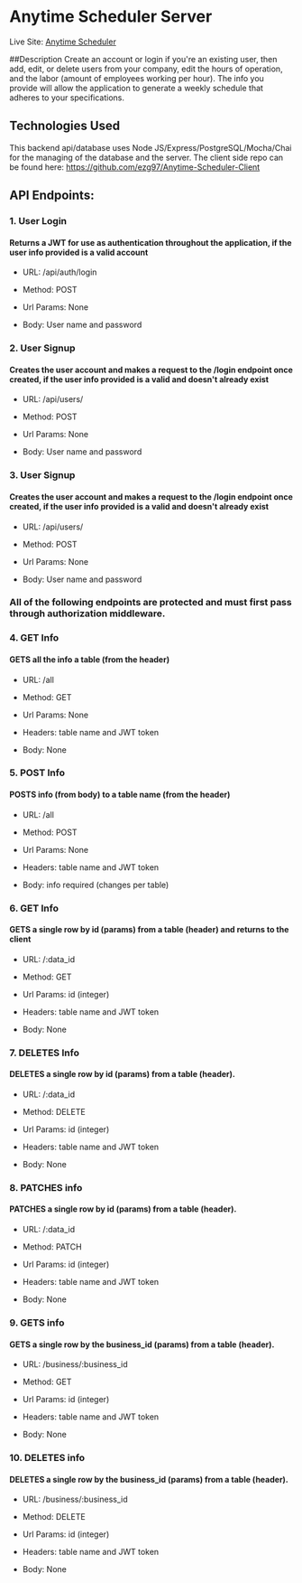 # Anytime Scheduler Server

Live Site: [Anytime Scheduler](https://anytime-scheduler-client.now.sh/)

##Description
Create an account or login if you're an existing user, then add, edit, or delete users from your company, edit the hours of operation, and the labor (amount of employees working per hour). The info you provide will allow the application to generate a weekly schedule that adheres to your specifications. 

## Technologies Used
This backend api/database uses Node JS/Express/PostgreSQL/Mocha/Chai for the managing of the database and the server.
The client side repo can be found here: https://github.com/ezg97/Anytime-Scheduler-Client


## API Endpoints:

### 1. **User Login**
#### Returns a JWT for use as authentication throughout the application, **if** the user info provided is a valid account
- URL: /api/auth/login

- Method: POST

- Url Params: None

- Body: User name and password

### 2. **User Signup**
#### Creates the user account and makes a request to the /login endpoint once created, **if** the user info provided is a valid and doesn't already exist
- URL: /api/users/

- Method: POST

- Url Params: None

- Body: User name and password

### 3. **User Signup**
#### Creates the user account and makes a request to the /login endpoint once created, **if** the user info provided is a valid and doesn't already exist
- URL: /api/users/

- Method: POST

- Url Params: None

- Body: User name and password

### All of the following endpoints are protected and must first pass through authorization middleware.

### 4. **GET Info**
#### GETS all the info a table (from the header)
- URL: /all

- Method: GET

- Url Params: None

- Headers: table name and JWT token

- Body: None

### 5. **POST Info**
#### POSTS info (from body) to a table name (from the header)
- URL: /all

- Method: POST

- Url Params: None

- Headers: table name and JWT token

- Body: info required (changes per table)


### 6. **GET Info**
#### GETS a single row by id (params) from a table (header) and returns to the client
- URL: /:data_id

- Method: GET

- Url Params: id (integer)

- Headers: table name and JWT token

- Body: None


### 7. **DELETES Info**
#### DELETES a single row by id (params) from a table (header).
- URL: /:data_id

- Method: DELETE

- Url Params: id (integer)

- Headers: table name and JWT token

- Body: None


### 8. **PATCHES info**
#### PATCHES a single row by id (params) from a table (header).
- URL: /:data_id

- Method: PATCH

- Url Params: id (integer)

- Headers: table name and JWT token

- Body: None

### 9. **GETS info**
#### GETS a single row by the business_id (params) from a table (header).
- URL: /business/:business_id

- Method: GET

- Url Params: id (integer)

- Headers: table name and JWT token

- Body: None


### 10. **DELETES info**
#### DELETES a single row by the business_id (params) from a table (header).
- URL: /business/:business_id

- Method: DELETE

- Url Params: id (integer)

- Headers: table name and JWT token

- Body: None

